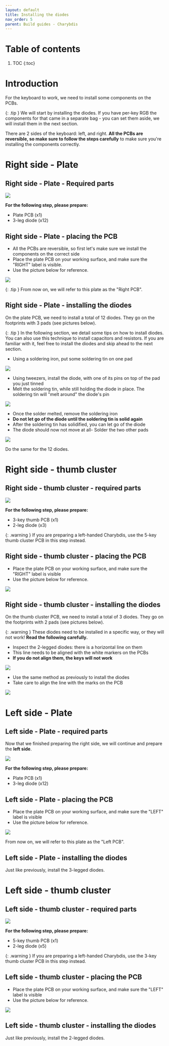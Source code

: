 ```yaml
---
layout: default
title: Installing the diodes
nav_order: 5
parent: Build guides - Charybdis
---
```


# Table of contents

1. TOC
{:toc}

# Introduction

For the keyboard to work, we need to install some components on the PCBs.

{: .tip }
We will start by installing the diodes. If you have per-key RGB the components for that came in a separate bag - you can set them aside, we will install them in the next section.

There are 2 sides of the keyboard: left, and right. **All the PCBs are reversible, so make sure to follow the steps carefully** to make sure you're installing the components correctly.


# Right side - Plate
## Right side - Plate - Required parts

![](../assets/pics/guides/charybdis/9.jpg)

**For the following step, please prepare:**

-   Plate PCB (x1)
-   3-leg diode (x12)

## Right side - Plate - placing the PCB

-   All the PCBs are reversible, so first let's make sure we install the components on the correct side
-   Place the plate PCB on your working surface, and make sure the "RIGHT" label is visible.
-   Use the picture below for reference.

![](../assets/pics/guides/charybdis/10.jpg)


{: .tip }
From now on, we will refer to this plate as the "Right PCB".

## Right side - Plate - installing the diodes

On the plate PCB, we need to install a total of 12 diodes. They go on the footprints with 3 pads (see pictures below).

{: .tip }
In the following section, we detail some tips on how to install diodes. You can also use this technique to install capacitors and resistors. If you are familiar with it, feel free to install the diodes and skip ahead to the next section. 

-   Using a soldering iron, put some soldering tin on one pad

![](../assets/pics/guides/charybdis/11.jpg)

-   Using tweezers, install the diode, with one of its pins on top of the pad you just tinned
-   Melt the soldering tin, while still holding the diode in place. The soldering tin will "melt around" the diode's pin

![](../assets/pics/guides/charybdis/12.jpg)

-   Once the solder melted, remove the soldering iron
-   **Do not let go of the diode until the soldering tin is solid again**
-   After the soldering tin has solidified, you can let go of the diode
-   The diode should now not move at all-   Solder the two other pads

![](../assets/pics/guides/charybdis/13.jpg)

Do the same for the 12 diodes.

# Right side - thumb cluster
## Right side - thumb cluster - required parts

![](../assets/pics/guides/charybdis/14.jpg)

**For the following step, please prepare:**

-   3-key thumb PCB (x1)
-   2-leg diode (x3)

{: .warning }
If you are preparing a left-handed Charybdis, use the 5-key thumb cluster PCB in this step instead.

## Right side - thumb cluster - placing the PCB

-   Place the plate PCB on your working surface, and make sure the "RIGHT" label is visible
-   Use the picture below for reference.

![](../assets/pics/guides/charybdis/15.jpg)

## Right side - thumb cluster - installing the diodes

On the thumb cluster PCB, we need to install a total of 3 diodes. They go on the footprints with 2 pads (see pictures below).

{: .warning }
These diodes need to be installed in a specific way, or they will not work! **Read the following carefully.**

-   Inspect the 2-legged diodes: there is a horizontal line on them
-   This line needs to be aligned with the white markers on the PCBs
-   **If you do not align them, the keys will not work**

![](../assets/pics/guides/charybdis/16.jpg)

-   Use the same method as previously to install the diodes
-   Take care to align the line with the marks on the PCB

![](../assets/pics/guides/charybdis/17.jpg)

# Left side - Plate
## Left side - Plate - required parts

Now that we finished preparing the right side, we will continue and prepare the **left side**.

![](../assets/pics/guides/charybdis/18.jpg)

**For the following step, please prepare:**

-   Plate PCB (x1)
-   3-leg diode (x12)

## Left side - Plate - placing the PCB

-   Place the plate PCB on your working surface, and make sure the "LEFT" label is visible
-   Use the picture below for reference.

![](../assets/pics/guides/charybdis/19.jpg)

From now on, we will refer to this plate as the "Left PCB".

## Left side - Plate - installing the diodes

Just like previously, install the 3-legged diodes.

# Left side - thumb cluster
## Left side - thumb cluster - required parts

![](../assets/pics/guides/charybdis/20.jpg)

**For the following step, please prepare:**

-   5-key thumb PCB (x1)
-   2-leg diode (x5)

{: .warning }
If you are preparing a left-handed Charybdis, use the 3-key thumb cluster PCB in this step instead.

## Left side - thumb cluster - placing the PCB

-   Place the plate PCB on your working surface, and make sure the "LEFT" label is visible
-   Use the picture below for reference.

![](../assets/pics/guides/charybdis/21.jpg)

## Left side - thumb cluster - installing the diodes

Just like previously, install the 2-legged diodes.
